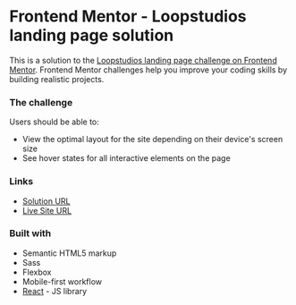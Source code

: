 # Frontend Mentor - Loopstudios landing page solution

This is a solution to the [Loopstudios landing page challenge on Frontend Mentor](https://www.frontendmentor.io/challenges/loopstudios-landing-page-N88J5Onjw). Frontend Mentor challenges help you improve your coding skills by building realistic projects.

### The challenge

Users should be able to:

- View the optimal layout for the site depending on their device's screen size
- See hover states for all interactive elements on the page

### Links

- [Solution URL](https://github.com/emquiroga/loopstudios-fem)
- [Live Site URL](https://loopstudios-fem-rho.vercel.app/)

### Built with

- Semantic HTML5 markup
- Sass
- Flexbox
- Mobile-first workflow
- [React](https://reactjs.org/) - JS library

